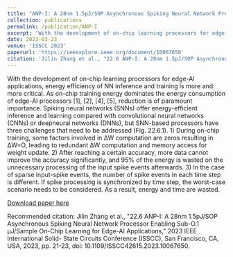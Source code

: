 ```yaml
---
title: "ANP-I: A 28nm 1.5pJ/SOP Asynchronous Spiking Neural Network Processor Enabling Sub-O.1 μJ/Sample On-Chip Learning for Edge-AI Applications"
collection: publications
permalink: /publication/ANP-I
excerpt: 'With the development of on-chip learning processors for edge-AI applications, energy efficiency of NN inference and training is more and more critical. As on-chip training energy dominates the energy consumption of edge-AI processors [1], [2], [4], [5], reduction is of paramount importance. Spiking neural networks (SNNs) offer energy-efficient inference and learning compared with convolutional neural networks (CNNs) or deepneural networks (DNNs), but SNN-based processors have three challenges that need to be addressed (Fig. 22.6.1). 1) During on-chip training, some factors involved in ΔW computation are zeros resulting in ΔW=O, leading to redundant ΔW computation and memory access for weight update. 2) After reaching a certain accuracy, more data cannot improve the accuracy significantly, and 95% of the energy is wasted on the unnecessary processing of the input spike events afterwards. 3) In the case of sparse input-spike events, the number of spike events in each time step is different. If spike processing is synchronized by time step, the worst-case scenario needs to be considered. As a result, energy and time are wasted.'
date: 2023-03-23
venue: 'ISSCC 2023'
paperurl: 'https://ieeexplore.ieee.org/document/10067650'
citation: 'Jilin Zhang et al., "22.6 ANP-I: A 28nm 1.5pJ/SOP Asynchronous Spiking Neural Network Processor Enabling Sub-O.1 μJ/Sample On-Chip Learning for Edge-AI Applications," 2023 IEEE International Solid- State Circuits Conference (ISSCC), San Francisco, CA, USA, 2023, pp. 21-23, doi: 10.1109/ISSCC42615.2023.10067650.'
---
```


With the development of on-chip learning processors for edge-AI applications, energy efficiency of NN inference and training is more and more critical. As on-chip training energy dominates the energy consumption of edge-AI processors [1], [2], [4], [5], reduction is of paramount importance. Spiking neural networks (SNNs) offer energy-efficient inference and learning compared with convolutional neural networks (CNNs) or deepneural networks (DNNs), but SNN-based processors have three challenges that need to be addressed (Fig. 22.6.1). 1) During on-chip training, some factors involved in ΔW computation are zeros resulting in ΔW=O, leading to redundant ΔW computation and memory access for weight update. 2) After reaching a certain accuracy, more data cannot improve the accuracy significantly, and 95% of the energy is wasted on the unnecessary processing of the input spike events afterwards. 3) In the case of sparse input-spike events, the number of spike events in each time step is different. If spike processing is synchronized by time step, the worst-case scenario needs to be considered. As a result, energy and time are wasted.

[Download paper here](https://ieeexplore.ieee.org/document/10067650)

Recommended citation: Jilin Zhang et al., "22.6 ANP-I: A 28nm 1.5pJ/SOP Asynchronous Spiking Neural Network Processor Enabling Sub-O.1 μJ/Sample On-Chip Learning for Edge-AI Applications," 2023 IEEE International Solid- State Circuits Conference (ISSCC), San Francisco, CA, USA, 2023, pp. 21-23, doi: 10.1109/ISSCC42615.2023.10067650.
